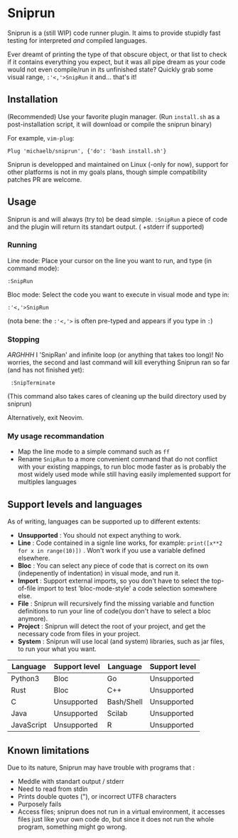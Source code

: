 # Sniprun

Sniprun is a (still WIP) code runner plugin. It aims to provide stupidly fast testing for interpreted _and_ compiled languages.

Ever dreamt of printing the type of that obscure object, or that list to check if it contains everything you expect, but it was all pipe dream as your code would not even compile/run in its unfinished state?
Quickly grab some visual range, `:'<,'>SnipRun` it and... that's it!

## Installation

(Recommended) Use your favorite plugin manager. (Run `install.sh` as a post-installation script, it will download or compile the sniprun binary)

For example, `vim-plug`:

```vim
Plug 'michaelb/sniprun', {'do': 'bash install.sh'}
```

Sniprun is developped and maintained on Linux (-only for now), support for other platforms is not in my goals plans, though simple compatibility patches PR are welcome.

## Usage

Sniprun is and will always (try to) be dead simple. `:SnipRun` a piece of code and the plugin will return its standart output. ( +stderr if supported)

### Running

Line mode: Place your cursor on the line you want to run, and type (in command mode):

```vim
:SnipRun

```

Bloc mode: Select the code you want to execute in visual mode and type in:

```vim
:'<,'>SnipRun
```

(nota bene: the `:'<,'>` is often pre-typed and appears if you type in `:`)

### Stopping

_ARGHHH_ I 'SnipRan' and infinite loop (or anything that takes too long)!
No worries, the second and last command will kill everything Sniprun ran so far (and has not finished yet):

```vim
 :SnipTerminate
```

(This command also takes cares of cleaning up the build directory used by sniprun)

Alternatively, exit Neovim.

### My usage recommandation

- Map the line mode to a simple command such as `ff`
- Rename `SnipRun` to a more convenient command that do not conflict with your existing mappings, to run bloc mode faster as is probably the most widely used mode while still having easily implemented support for multiples languages

## Support levels and languages

As of writing, languages can be supported up to different extents:

- **Unsupported** : You should not expect anything to work.
- **Line** : Code contained in a signle line works, for example: `print([x**2 for x in range(10)])` . Won't work if you use a variable defined elsewhere.
- **Bloc** : You can select any piece of code that is correct on its own (indepenently of indentation) in visual mode, and run it.
- **Import** : Support external imports, so you don't have to select the top-of-file import to test 'bloc-mode-style' a code selection somewhere else.
- **File** : Sniprun will recursively find the missing variable and function definitions to run your line of code(you don't have to select a bloc anymore).
- **Project** : Sniprun will detect the root of your project, and get the necessary code from files in your project.
- **System** : Sniprun will use local (and system) libraries, such as jar files, to run your what you want.

| Language   | Support level | Language   | Support level |
| ---------- | ------------- | ---------- | ------------- |
| Python3    | Bloc          | Go         | Unsupported   |
| Rust       | Bloc          | C++        | Unsupported   |
| C          | Unsupported   | Bash/Shell | Unsupported   |
| Java       | Unsupported   | Scilab     | Unsupported   |
| JavaScript | Unsupported   | R          | Unsupported   |

## Known limitations

Due to its nature, Sniprun may have trouble with programs that :

- Meddle with standart output / stderr
- Need to read from stdin
- Prints double quotes ("), or incorrect UTF8 characters
- Purposely fails
- Access files; sniprun does not run in a virtual environment, it accesses files just like your own code do, but since it does not run the whole program, something might go wrong.
